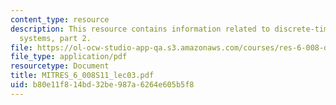```yaml
---
content_type: resource
description: This resource contains information related to discrete-time signals and
  systems, part 2.
file: https://ol-ocw-studio-app-qa.s3.amazonaws.com/courses/res-6-008-digital-signal-processing-spring-2011/b80e11f814bd32be987a6264e605b5f8_MITRES_6_008S11_lec03.pdf
file_type: application/pdf
resourcetype: Document
title: MITRES_6_008S11_lec03.pdf
uid: b80e11f8-14bd-32be-987a-6264e605b5f8
---
```

